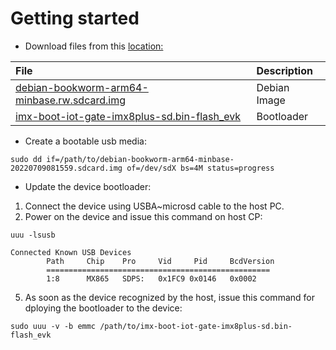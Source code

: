 # Getting started

* Download files from this [location:](http://192.168.11.175/devel/yocto/honister/build-ucm-imx8m-plus/tmp/deploy/images/iot-gate-imx8plus/yebian/images/)

|File|Description|
| :--- | :--- |
|[debian-bookworm-arm64-minbase.rw.sdcard.img](http://192.168.11.175/devel/yocto/honister/build-ucm-imx8m-plus/tmp/deploy/images/iot-gate-imx8plus/yebian/images/debian-bookworm-arm64-minbase.rw.sdcard.img)|Debian Image|
|[imx-boot-iot-gate-imx8plus-sd.bin-flash_evk](http://192.168.11.175/devel/yocto/honister/build-ucm-imx8m-plus/tmp/deploy/images/iot-gate-imx8plus/yebian/images/imx-boot-iot-gate-imx8plus-sd.bin-flash_evk)|Bootloader|


* Create a bootable usb media:
```
sudo dd if=/path/to/debian-bookworm-arm64-minbase-20220709081559.sdcard.img of=/dev/sdX bs=4M status=progress
```

* Update the device bootloader:
1) Connect the device using USBA~microsd cable to the host PC.
3) Power on the device and issue this command on host CP:
```
uuu -lsusb
```
```
Connected Known USB Devices
        Path     Chip    Pro     Vid     Pid     BcdVersion
        ==================================================
        1:8      MX865   SDPS:   0x1FC9 0x0146   0x0002
```

5) As soon as the device recognized by the host, issue this command for dploying the bootloader to the device:
```
sudo uuu -v -b emmc /path/to/imx-boot-iot-gate-imx8plus-sd.bin-flash_evk
```
